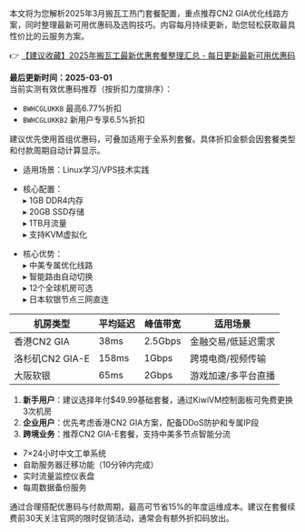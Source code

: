 
本文将为您解析2025年3月搬瓦工热门套餐配置，重点推荐CN2 GIA优化线路方案，同时整理最新可用优惠码及选购技巧。内容每月持续更新，助您轻松获取最具性价比的云服务方案。

👉 [【建议收藏】2025年搬瓦工最新优惠套餐整理汇总 - 每日更新最新可用优惠码](https://bit.ly/banwagon)

**最后更新时间：2025-03-01**  
当前实测有效优惠码推荐（按折扣力度排序）：
- `BWHCGLUKKB` 最高6.77%折扣
- `BWHCGLUKKB2` 新用户专享6.5%折扣

建议优先使用首组优惠码，可叠加适用于全系列套餐。具体折扣金额会因套餐类型和付款周期自动计算显示。

- 适用场景：Linux学习/VPS技术实践
- 核心配置：  
  ▸ 1GB DDR4内存  
  ▸ 20GB SSD存储  
  ▸ 1TB月流量  
  ▸ 支持KVM虚拟化

- 核心优势：  
  ▸ 中美专属优化线路  
  ▸ 智能路由自动切换  
  ▸ 12个全球机房可选  
  ▸ 日本软银节点三网直连

| 机房类型       | 平均延迟 | 峰值带宽 | 适用场景         |
|----------------|----------|----------|------------------|
| 香港CN2 GIA    | 38ms     | 2.5Gbps  | 金融交易/低延迟需求 |
| 洛杉矶CN2 GIA-E| 158ms    | 1Gbps    | 跨境电商/视频传输  |
| 大阪软银       | 65ms     | 2Gbps    | 游戏加速/多平台直播 |

1. **新手用户**：建议选择年付$49.99基础套餐，通过KiwiVM控制面板可免费更换3次机房
2. **企业用户**：优先考虑香港CN2 GIA方案，配备DDoS防护和专属IP段
3. **跨境业务**：推荐CN2 GIA-E套餐，支持中美多节点智能分流

- 7×24小时中文工单系统
- 自助服务器迁移功能（10分钟内完成）
- 实时流量监控仪表盘
- 每周数据备份服务

通过合理搭配优惠码与付款周期，最高可节省15%的年度运维成本。建议在套餐续费前30天关注官网的限时促销活动，通常会有额外折扣码放出。
